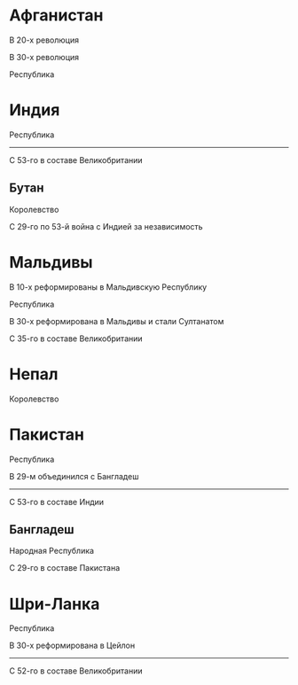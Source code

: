 # Афганистан

В 20-х революция

В 30-х революция

Республика

# Индия

Республика

----

С 53-го в составе Великобритании

## Бутан

Королевство

С 29-го по 53-й война с Индией за независимость 

# Мальдивы

В 10-х реформированы в Мальдивскую Республику

Республика

В 30-х реформирована в Мальдивы и стали Султанатом

С 35-го в составе Великобритании

# Непал

Королевство

# Пакистан

Республика

В 29-м объединился с Бангладеш

----

С 53-го в составе Индии

## Бангладеш

Народная Республика

С 29-го в составе Пакистана

# Шри-Ланка

Республика

В 30-х реформирована в Цейлон

----

С 52-го в составе Великобритании
